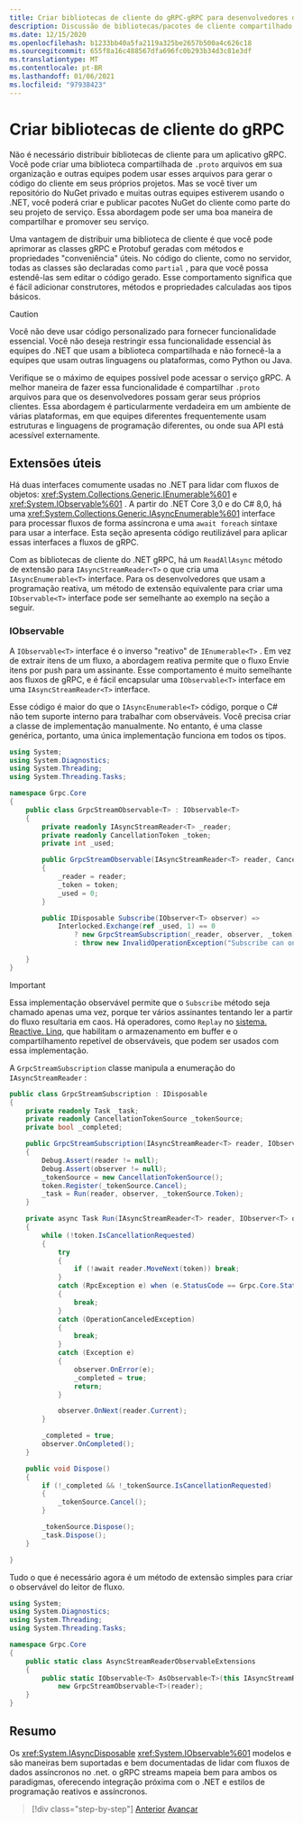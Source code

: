 ```yaml
---
title: Criar bibliotecas de cliente do gRPC-gRPC para desenvolvedores do WCF
description: Discussão de bibliotecas/pacotes de cliente compartilhado para serviços gRPCs.
ms.date: 12/15/2020
ms.openlocfilehash: b1233bb40a5fa2119a325be2657b500a4c626c18
ms.sourcegitcommit: 655f8a16c488567dfa696fc0b293b34d3c81e3df
ms.translationtype: MT
ms.contentlocale: pt-BR
ms.lasthandoff: 01/06/2021
ms.locfileid: "97938423"
---
```

# <a name="create-grpc-client-libraries"></a>Criar bibliotecas de cliente do gRPC

Não é necessário distribuir bibliotecas de cliente para um aplicativo gRPC. Você pode criar uma biblioteca compartilhada de `.proto` arquivos em sua organização e outras equipes podem usar esses arquivos para gerar o código do cliente em seus próprios projetos. Mas se você tiver um repositório do NuGet privado e muitas outras equipes estiverem usando o .NET, você poderá criar e publicar pacotes NuGet do cliente como parte do seu projeto de serviço. Essa abordagem pode ser uma boa maneira de compartilhar e promover seu serviço.

Uma vantagem de distribuir uma biblioteca de cliente é que você pode aprimorar as classes gRPC e Protobuf geradas com métodos e propriedades "conveniência" úteis. No código do cliente, como no servidor, todas as classes são declaradas como `partial` , para que você possa estendê-las sem editar o código gerado. Esse comportamento significa que é fácil adicionar construtores, métodos e propriedades calculadas aos tipos básicos.

> [!CAUTION]
> Você não deve usar código personalizado para fornecer funcionalidade essencial. Você não deseja restringir essa funcionalidade essencial às equipes do .NET que usam a biblioteca compartilhada e não fornecê-la a equipes que usam outras linguagens ou plataformas, como Python ou Java.

Verifique se o máximo de equipes possível pode acessar o serviço gRPC. A melhor maneira de fazer essa funcionalidade é compartilhar `.proto` arquivos para que os desenvolvedores possam gerar seus próprios clientes. Essa abordagem é particularmente verdadeira em um ambiente de várias plataformas, em que equipes diferentes frequentemente usam estruturas e linguagens de programação diferentes, ou onde sua API está acessível externamente.

## <a name="useful-extensions"></a>Extensões úteis

Há duas interfaces comumente usadas no .NET para lidar com fluxos de objetos: <xref:System.Collections.Generic.IEnumerable%601> e <xref:System.IObservable%601> . A partir do .NET Core 3,0 e do C# 8,0, há uma <xref:System.Collections.Generic.IAsyncEnumerable%601> interface para processar fluxos de forma assíncrona e uma `await foreach` sintaxe para usar a interface. Esta seção apresenta código reutilizável para aplicar essas interfaces a fluxos de gRPC.

Com as bibliotecas de cliente do .NET gRPC, há um `ReadAllAsync` método de extensão para `IAsyncStreamReader<T>` o que cria uma `IAsyncEnumerable<T>` interface. Para os desenvolvedores que usam a programação reativa, um método de extensão equivalente para criar uma `IObservable<T>` interface pode ser semelhante ao exemplo na seção a seguir.

### <a name="iobservable"></a>IObservable

A `IObservable<T>` interface é o inverso "reativo" de `IEnumerable<T>` . Em vez de extrair itens de um fluxo, a abordagem reativa permite que o fluxo Envie itens por push para um assinante. Esse comportamento é muito semelhante aos fluxos de gRPC, e é fácil encapsular uma `IObservable<T>` interface em uma `IAsyncStreamReader<T>` interface.

Esse código é maior do que o `IAsyncEnumerable<T>` código, porque o C# não tem suporte interno para trabalhar com observáveis. Você precisa criar a classe de implementação manualmente. No entanto, é uma classe genérica, portanto, uma única implementação funciona em todos os tipos.

```csharp
using System;
using System.Diagnostics;
using System.Threading;
using System.Threading.Tasks;

namespace Grpc.Core
{
    public class GrpcStreamObservable<T> : IObservable<T>
    {
        private readonly IAsyncStreamReader<T> _reader;
        private readonly CancellationToken _token;
        private int _used;

        public GrpcStreamObservable(IAsyncStreamReader<T> reader, CancellationToken token = default)
        {
            _reader = reader;
            _token = token;
            _used = 0;
        }

        public IDisposable Subscribe(IObserver<T> observer) =>
            Interlocked.Exchange(ref _used, 1) == 0
                ? new GrpcStreamSubscription(_reader, observer, _token)
                : throw new InvalidOperationException("Subscribe can only be called once.");

    }
}
```

> [!IMPORTANT]
> Essa implementação observável permite que o `Subscribe` método seja chamado apenas uma vez, porque ter vários assinantes tentando ler a partir do fluxo resultaria em caos. Há operadores, como `Replay` no [sistema. Reactive. Linq](https://www.nuget.org/packages/System.Reactive.Linq), que habilitam o armazenamento em buffer e o compartilhamento repetível de observáveis, que podem ser usados com essa implementação.

A `GrpcStreamSubscription` classe manipula a enumeração do `IAsyncStreamReader` :

```csharp
public class GrpcStreamSubscription : IDisposable
{
    private readonly Task _task;
    private readonly CancellationTokenSource _tokenSource;
    private bool _completed;

    public GrpcStreamSubscription(IAsyncStreamReader<T> reader, IObserver<T> observer, CancellationToken token)
    {
        Debug.Assert(reader != null);
        Debug.Assert(observer != null);
        _tokenSource = new CancellationTokenSource();
        token.Register(_tokenSource.Cancel);
        _task = Run(reader, observer, _tokenSource.Token);
    }

    private async Task Run(IAsyncStreamReader<T> reader, IObserver<T> observer, CancellationToken token)
    {
        while (!token.IsCancellationRequested)
        {
            try
            {
                if (!await reader.MoveNext(token)) break;
            }
            catch (RpcException e) when (e.StatusCode == Grpc.Core.StatusCode.NotFound)
            {
                break;
            }
            catch (OperationCanceledException)
            {
                break;
            }
            catch (Exception e)
            {
                observer.OnError(e);
                _completed = true;
                return;
            }

            observer.OnNext(reader.Current);
        }

        _completed = true;
        observer.OnCompleted();
    }

    public void Dispose()
    {
        if (!_completed && !_tokenSource.IsCancellationRequested)
        {
            _tokenSource.Cancel();
        }

        _tokenSource.Dispose();
        _task.Dispose();
    }

}
```

Tudo o que é necessário agora é um método de extensão simples para criar o observável do leitor de fluxo.

```csharp
using System;
using System.Diagnostics;
using System.Threading;
using System.Threading.Tasks;

namespace Grpc.Core
{
    public static class AsyncStreamReaderObservableExtensions
    {
        public static IObservable<T> AsObservable<T>(this IAsyncStreamReader<T> reader) =>
            new GrpcStreamObservable<T>(reader);
    }
}
```

## <a name="summary"></a>Resumo

Os <xref:System.IAsyncDisposable> <xref:System.IObservable%601> modelos e são maneiras bem suportadas e bem documentadas de lidar com fluxos de dados assíncronos no .net. o gRPC streams mapeia bem para ambos os paradigmas, oferecendo integração próxima com o .NET e estilos de programação reativos e assíncronos.

>[!div class="step-by-step"]
>[Anterior](streaming-versus-repeated.md) 
> [Avançar](security.md)
